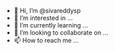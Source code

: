 - 👋 Hi, I’m @sivareddysp
- 👀 I’m interested in ...
- 🌱 I’m currently learning ...
- 💞️ I’m looking to collaborate on ...
- 📫 How to reach me ...

<!---
sivareddysp/sivareddysp is a ✨ special ✨ repository because its `README.md` (this file) appears on your GitHub profile.
You can click the Preview link to take a look at your changes.
--->
